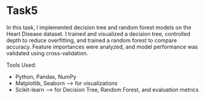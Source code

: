 # Task5
In this task, I implemented decision tree and random forest models on the Heart Disease dataset. I trained and visualized a decision tree, controlled depth to reduce overfitting, and trained a random forest to compare accuracy. Feature importances were analyzed, and model performance was validated using cross-validation.

Tools Used:
- Python, Pandas, NumPy
- Matplotlib, Seaborn –>  for visualizations
- Scikit-learn –> for Decision Tree, Random Forest, and evaluation metrics
